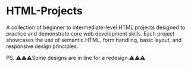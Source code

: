 # HTML-Projects
A collection of beginner to intermediate-level HTML projects designed to practice and demonstrate core web development skills. Each project showcases the use of semantic HTML, form handling, basic layout, and responsive design principles.

PS.
⚠⚠⚠Some designs are in line for a redesign.⚠⚠⚠
